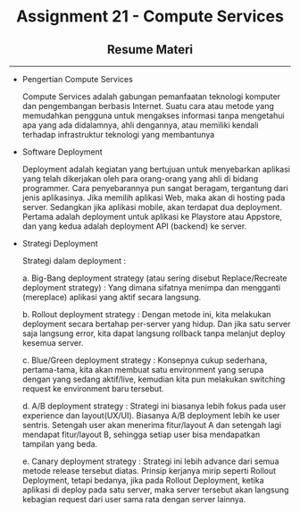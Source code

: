 <h1 align="center">Assignment 21 - Compute Services</h1>
<h2 align="center">Resume Materi</h2>
<hr>
<ul>
    <li>Pengertian Compute Services</li>
        <p>Compute Services adalah gabungan pemanfaatan teknologi komputer dan pengembangan berbasis Internet. Suatu cara atau metode yang memudahkan pengguna untuk mengakses informasi tanpa mengetahui apa yang ada didalamnya, ahli dengannya, atau memiliki kendali terhadap infrastruktur teknologi yang membantunya</p>
    <li>Software Deployment</li>
        <p>Deployment adalah kegiatan yang bertujuan untuk menyebarkan aplikasi yang telah dikerjakan oleh para orang-orang yang ahli di bidang programmer. Cara penyebarannya pun sangat beragam, tergantung dari jenis aplikasinya. Jika memilih aplikasi Web, maka akan di hosting pada server. Sedangkan jika aplikasi mobile, akan terdapat dua deployment. Pertama adalah deployment untuk aplikasi ke Playstore atau Appstore, dan yang kedua adalah deployment API (backend) ke server.</p>
    <li>Strategi Deployment</li>
        <p>Strategi dalam deployment :</p>
        <p>a.	Big-Bang deployment strategy (atau sering disebut Replace/Recreate deployment strategy) : Yang dimana sifatnya menimpa dan mengganti (mereplace) aplikasi yang aktif secara langsung.</p>
        <p>b.	Rollout deployment strategy : Dengan metode ini, kita melakukan deployment secara bertahap per-server yang hidup. Dan jika satu server saja langsung error, kita dapat langsung rollback tanpa melanjut deploy kesemua server.</p>
        <p>c.	Blue/Green deployment strategy : Konsepnya cukup sederhana, pertama-tama, kita akan membuat satu environment yang serupa dengan yang sedang aktif/live, kemudian kita pun melakukan switching request ke environment baru tersebut.</p>
        <p>d.	A/B deployment strategy : Strategi ini biasanya lebih fokus pada user experience dan layout(UX/UI). Biasanya A/B deployment lebih ke user sentris. Setengah user akan menerima fitur/layout A dan setengah lagi mendapat fitur/layout B, sehingga setiap user bisa mendapatkan tampilan yang beda.</p>
        <p>e.	Canary deployment strategy : Strategi ini lebih advance dari semua metode release tersebut diatas. Prinsip kerjanya mirip seperti Rollout Deployment, tetapi bedanya, jika pada Rollout Deployment, ketika aplikasi di deploy pada satu server, maka server tersebut akan langsung kebagian request dari user sama rata dengan server lainnya.</p>
</ul>
<br>
